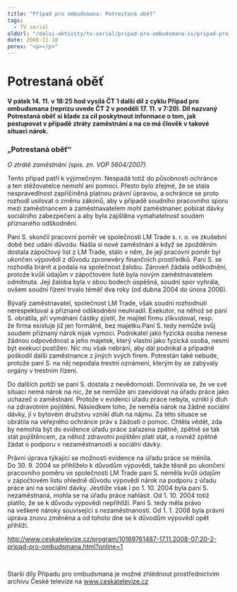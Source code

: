 ```yaml
---
title: "Případ pro ombudsmana: Potrestaná oběť"
tags:
  - TV seriál
oldUrl: "/dalsi-aktivity/tv-serial/pripad-pro-ombudsmana-iv/pripad-pro-ombudsmana-potrestana-obet/"
date: 2008-11-18
perex: "<p></p>"
---
```


<!-- imported from the old website -->

<h1 class="Nadpis1">Potrestaná oběť</h1><p class="Normln-web" style="FONT-WEIGHT: bold">V pátek 14. 11. v 18:25 hod vysílá ČT 1 další díl z cyklu Případ pro ombudsmana (reprízu uvede ČT 2 v pondělí 17. 11. v 7:20). Díl nazvaný Potrestaná oběť si klade za cíl poskytnout informace o tom, jak postupovat v případě ztráty zaměstnání a na co má člověk v takové situaci nárok.</p><h3 class="Nadpis2">„Potrestaná oběť“</h3><p class="Normln-web"><span style="FONT-STYLE: italic">O ztrátě zaměstnání (spis. zn. VOP 5604</span><span style="FONT-STYLE: italic">/200</span><span style="FONT-STYLE: italic">7</span><span style="FONT-STYLE: italic">). </span></p><p class="Normln-web">Tento případ patří k výjimečným. Nespadá totiž do působnosti ochránce a ten stěžovatelce nemohl ani pomoci. Přesto bylo zřejmé, že se stala nespravedlnost zapříčiněná platnou právní úpravou, a ochránce se proto rozhodl usilovat o změnu zákonů, aby v případě soudního pracovního sporu mezi zaměstnancem a zaměstnavatelem mohl zaměstnanec pobírat dávky sociálního zabezpečení a aby byla zajištěna vymahatelnost soudem přiznaného odškodnění.</p><p class="Normln-web">Paní S. skončil pracovní poměr ve společnosti LM Trade s. r. o. ve zkušební době bez udání důvodu. Našla si nové zaměstnání a když se zpožděním dostala zápočtový list z LM Trade, stálo v něm, že její pracovní poměr byl ukončen výpovědí z důvodu zpronevěry finančních prostředků. Paní S. se rozhodla bránit a podala na společnost žalobu. Zároveň žádala odškodnění, protože kvůli údajům v zápočtovém listě byla novým zaměstnavatelem odmítnuta. Její žaloba byla v obou bodech úspěšná, soudní spor vyhrála, ovšem soudní řízení trvalo téměř dva roky (od dubna 2004 do února 2006).</p><p class="Normln-web">Bývalý zaměstnavatel, společnost LM Trade, však soudní rozhodnutí nerespektoval a přiznané odškodnění neuhradil. Exekutor, na něhož se paní S. obrátila, při vymáhání částky zjistil, že majitel firmu zlikvidoval, resp. že firma existuje již jen formálně, bez majetku.Paní S. tedy nemůže svůj soudem přiznaný nárok nijak vymoci. Podnikatel jako fyzická osoba nenese žádnou odpovědnost a jeho majetek, který vlastní jako fyzická osoba, nesmí být exekucí postižen. Nic mu však nebrání, aby dál podnikal a případně poškodil další zaměstnance z jiných svých firem. Potrestán také nebude, protože paní S. na něj nepodala trestní oznámení, kterým by se zabývaly orgány v trestním řízení.</p><p class="Normln-web">Do dalších potíží se paní S. dostala z nevědomosti. Domnívala se, že ve své situaci nemá nárok na nic, že se nemůže ani zaevidovat na úřadu práce jako uchazeč o zaměstnání. Protože v evidenci úřadu práce nebyla, vznikl jí dluh na zdravotním pojištění. Následkem toho, že neměla nárok na žádné sociální dávky, jí v bytovém družstvu vznikl dluh na nájmu. Za této situace se obrátila na veřejného ochránce práv s žádostí o pomoc. Chtěla vědět, zda by nemohla být do evidence úřadu práce zařazena zpětně, zpětně se tak stát pojištěncem, za něhož zdravotní pojištění platí stát, a rovněž zpětně žádat o podporu v nezaměstnanosti a sociální dávky.</p><p class="Normln-web">Právní úprava týkající se možnosti evidence na úřadu práce se měnila. Do 30. 9. 2004 se přihlíželo k důvodům výpovědi, takže těsně po ukončení pracovního poměru ve společnosti LM Trade paní S. neměla kvůli údajům v zápočtovém listu ohledně důvodu výpovědi nárok na podporu z úřadu práce ani na sociální dávky. Jestliže však i po 1. 10. 2004 byla paní S. nezaměstnaná, mohla se na úřadu práce nahlásit. Od 1. 10. 2004 totiž platilo, že se k důvodu výpovědi nepřihlíží. Paní S. tedy měla právo na veškeré nároky související s nezaměstnaností. Od 1. 1. 2008 byla právní úprava znovu změněna a od tohoto dne se k důvodům výpovědi opět přihlíží.</p><p class="Normln-web"><a title="Otevření do nového okna" href="http://www.ceskatelevize.cz/program/10169761487-17.11.2008-07:20-2-pripad-pro-ombudsmana.html?online=1" target="_blank">http://www.ceskatelevize.cz/program/10169761487-17.11.2008-07:20-2-pripad-pro-ombudsmana.html?online=1</a> <img alt="" src="https://www.ochrance.cz/typo3/ext/od_linkdesc/icons/external.gif" class="od_linkdesc_icon_external" /></p><p class="Normln-web"> </p><p class="Normln-web">Starší díly Případu pro ombudsmana je možné zhlédnout prostřednictvím archivu České televize na <a href="../../TISKOVÉ%20ZPRÁVY%202008/www.ceskatelevize.cz">www.ceskatelevize.cz</a></p><p class="Normln"> </p><p class="Normln"> </p>
